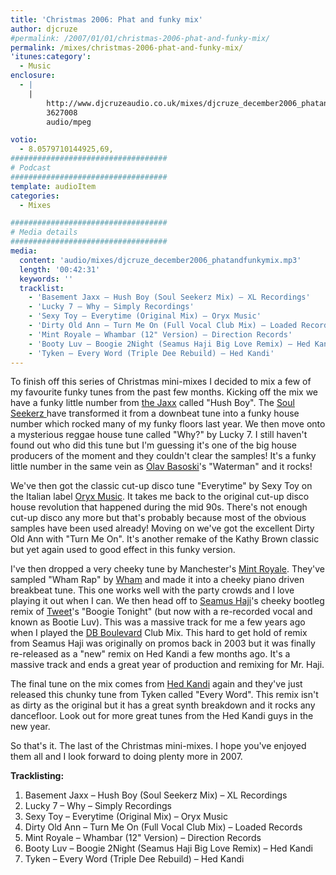 ```yaml
---
title: 'Christmas 2006: Phat and funky mix'
author: djcruze
#permalink: /2007/01/01/christmas-2006-phat-and-funky-mix/
permalink: /mixes/christmas-2006-phat-and-funky-mix/
'itunes:category':
  - Music
enclosure:
  - |
    |
        http://www.djcruzeaudio.co.uk/mixes/djcruze_december2006_phatandfunkymix.mp3
        3627008
        audio/mpeg

votio:
  - 8.0579710144925,69,
###################################
# Podcast
###################################
template: audioItem
categories:
  - Mixes

###################################
# Media details
###################################
media:
  content: 'audio/mixes/djcruze_december2006_phatandfunkymix.mp3'
  length: '00:42:31'
  keywords: ''
  tracklist:
    - 'Basement Jaxx – Hush Boy (Soul Seekerz Mix) – XL Recordings'
    - 'Lucky 7 – Why – Simply Recordings'
    - 'Sexy Toy – Everytime (Original Mix) – Oryx Music'
    - 'Dirty Old Ann – Turn Me On (Full Vocal Club Mix) – Loaded Records'
    - 'Mint Royale – Whambar (12" Version) – Direction Records'
    - 'Booty Luv – Boogie 2Night (Seamus Haji Big Love Remix) – Hed Kandi'
    - 'Tyken – Every Word (Triple Dee Rebuild) – Hed Kandi'
---
```


To finish off this series of Christmas mini-mixes I decided to mix a few of my favourite funky tunes from the past few months. Kicking off the mix we have a funky little number from [the Jaxx][1] called "Hush Boy". The [Soul Seekerz ][2]have transformed it from a downbeat tune into a funky house number which rocked many of my funky floors last year. We then move onto a mysterious reggae house tune called "Why?" by Lucky 7. I still haven't found out who did this tune but I'm guessing it's one of the big house producers of the moment and they couldn't clear the samples! It's a funky little number in the same vein as [Olav Basoski][3]'s "Waterman" and it rocks!

We've then got the classic cut-up disco tune "Everytime" by Sexy Toy on the Italian label [Oryx Music][4]. It takes me back to the original cut-up disco house revolution that happened during the mid 90s. There's not enough cut-up disco any more but that's probably because most of the obvious samples have been used already! Moving on we've got the excellent Dirty Old Ann with "Turn Me On". It's another remake of the Kathy Brown classic but yet again used to good effect in this funky version.

I've then dropped a very cheeky tune by Manchester's [Mint Royale][5]. They've sampled "Wham Rap" by [Wham][6] and made it into a cheeky piano driven breakbeat tune. This one works well with the party crowds and I love playing it out when I can. We then head off to [Seamus Haji][7]'s cheeky bootleg remix of [Tweet][8]'s "Boogie Tonight" (but now with a re-recorded vocal and known as Bootie Luv). This was a massive track for me a few years ago when I played the [DB Boulevard][9] Club Mix. This hard to get hold of remix from Seamus Haji was originally on promos back in 2003 but it was finally re-released as a "new" remix on Hed Kandi a few months ago. It's a massive track and ends a great year of production and remixing for Mr. Haji.

The final tune on the mix comes from [Hed Kandi][10] again and they've just released this chunky tune from Tyken called "Every Word". This remix isn't as dirty as the original but it has a great synth breakdown and it rocks any dancefloor. Look out for more great tunes from the Hed Kandi guys in the new year.

So that's it. The last of the Christmas mini-mixes. I hope you've enjoyed them all and I look forward to doing plenty more in 2007.

**Tracklisting:**

1. Basement Jaxx – Hush Boy (Soul Seekerz Mix) – XL Recordings
2. Lucky 7 – Why – Simply Recordings
3. Sexy Toy – Everytime (Original Mix) – Oryx Music
4. Dirty Old Ann – Turn Me On (Full Vocal Club Mix) – Loaded Records
5. Mint Royale – Whambar (12" Version) – Direction Records
6. Booty Luv – Boogie 2Night (Seamus Haji Big Love Remix) – Hed Kandi
7. Tyken – Every Word (Triple Dee Rebuild) – Hed Kandi

<div style="clear:both;">
</div>

[1]: http://www.basementjaxx.co.uk/
[2]: http://www.soulseekerz.com/
[3]: http://www.olavbasoski.nl/
[4]: http://www.oryxmusic.com/
[5]: http://www.mint-royale.com/
[6]: http://www.georgemichael.com/
[7]: http://www.biglovemusic.co.uk/
[8]: http://www.atlanticrecords.com/tweet
[9]: http://www.dbboulevard.it/
[10]: http://www.hedkandi.com/
